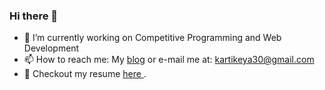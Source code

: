 ### Hi there 👋

<!--
**kartikeytewari/kartikeytewari** is a ✨ _special_ ✨ repository because its `README.md` (this file) appears on your GitHub profile.

Here are some ideas to get you started:

- 🔭 I’m currently working on ...
- 🌱 I’m currently learning ...
- 👯 I’m looking to collaborate on ...
- 🤔 I’m looking for help with ...
- 💬 Ask me about ...
- 📫 How to reach me: ...
- 😄 Pronouns: ...
- ⚡ Fun fact: ...
-->

- 🔭 I’m currently working on Competitive Programming and Web Development
- 📫 How to reach me: My <a href="https://kartikeytewari.github.io/blog/">blog</a> or e-mail me at: kartikeya30@gmail.com
- 🌱 Checkout my resume <a href="https://kartikeytewari.github.io/blog/resume.pdf"> here </a>.